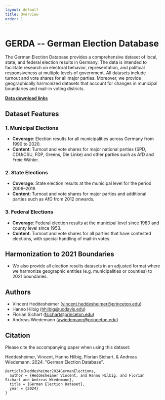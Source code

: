 ```yaml
---
layout: default
title: Overview
order: 1
---
```

# GERDA -- German Election Database

The German Election Database provides a comprehensive dataset of local, state, and federal election results in Germany. The data is intended to facilitate research on electoral behavior, representation, and political responsiveness at multiple levels of government. All datasets include turnout and vote shares for all major parties. Moreover, we provide geographically harmonized datasets that account for changes in municipal boundaries and mail-in voting districts.

**[Data download links](election-data/)**

## Dataset Features

### 1. Municipal Elections

- **Coverage**: Election results for all municipalities across Germany from 1990 to 2020.
- **Content**: Turnout and vote shares for major national parties (SPD, CDU/CSU, FDP, Greens, Die Linke) and other parties such as AfD and Freie Wähler.

### 2. State Elections

- **Coverage**: State election results at the municipal level for the period 2006–2019.
- **Content**: Turnout and vote shares for major parties and additional parties such as AfD from 2012 onwards.

### 3. Federal Elections

- **Coverage**: Federal election results at the municipal level since 1980 and county level since 1953.
- **Content**: Turnout and vote shares for all parties that have contested elections, with special handling of mail-in votes.

## Harmonization to 2021 Boundaries

- We also provide all election results datasets in an adjusted format where we harmonize geographic entities (e.g. municipalities or counties) to 2021 boundaries.

<!---

For some reason the link cannot start with a / 
See below...

\title{\onehalfspacing German Election Database}
\author{
    Vincent Heddesheimer\thanks{Ph.D. Candidate, Department of Politics, Princeton University. Email: \texttt{vincent.heddesheimer@princeton.edu}.} \hspace{0.5cm}
    Hanno Hilbig\thanks{Assistant Professor, Department of Political Science, UC Davis. Email: \texttt{hhilbig@ucdavis.edu}.} \hspace{0.5cm}
    Florian Sichart\thanks{Ph.D. Candidate, Department of Politics, Princeton University. Email: \texttt{fsichart@princeton.edu}.} \hspace{0.5cm}
    Andreas Wiedemann\thanks{Assistant Professor, Department of Politics, Princeton University. Email: \texttt{awiedemann@princeton.edu}.}

However when setting the path in the subpage, it needs to start with a /
Weird...

-->

## Authors

- Vincent Heddesheimer (<vincent.heddesheimer@princeton.edu>)
- Hanno Hilbig (<hhilbig@ucdavis.edu>)
- Florian Sichart (<fsichart@princeton.edu>)
- Andreas Wiedemann (<awiedemann@princeton.edu>)

## Citation

Please cite the accompanying paper when using this dataset:

Heddesheimer, Vincent, Hanno Hilbig, Florian Sichart, & Andreas Wiedemann. 2024. "German Election Database".

```
@article{Heddesheimer2024GermanElections,
  author = {Heddesheimer Vincent, and Hanno Hilbig, and Florian Sichart and Andreas Wiedemann},
  title = {German Election Dataset},
  year = {2024}
}
```
